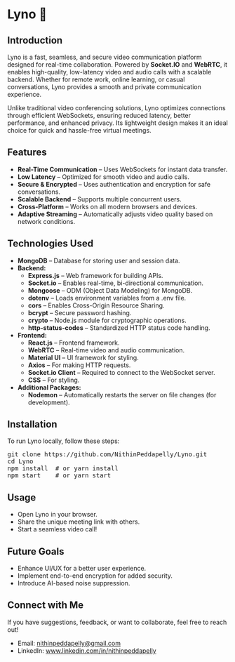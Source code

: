 <h1>Lyno 🚀</h1>

<h2>Introduction</h2>
<p>Lyno is a fast, seamless, and secure video communication platform designed for real-time collaboration. Powered by <strong>Socket.IO</strong> and <strong>WebRTC</strong>, it enables high-quality, low-latency video and audio calls with a scalable backend. Whether for remote work, online learning, or casual conversations, Lyno provides a smooth and private communication experience.</p>

<p>Unlike traditional video conferencing solutions, Lyno optimizes connections through efficient WebSockets, ensuring reduced latency, better performance, and enhanced privacy. Its lightweight design makes it an ideal choice for quick and hassle-free virtual meetings.</p>

<h2>Features</h2>
<ul>
    <li><strong>Real-Time Communication</strong> – Uses WebSockets for instant data transfer.</li>
    <li><strong>Low Latency</strong> – Optimized for smooth video and audio calls.</li>
    <li><strong>Secure & Encrypted</strong> – Uses authentication and encryption for safe conversations.</li>
    <li><strong>Scalable Backend</strong> – Supports multiple concurrent users.</li>
    <li><strong>Cross-Platform</strong> – Works on all modern browsers and devices.</li>
    <li><strong>Adaptive Streaming</strong> – Automatically adjusts video quality based on network conditions.</li>
</ul>

<h2>Technologies Used</h2>
<ul>
    <li><strong>MongoDB</strong> – Database for storing user and session data.</li>
    <li><strong>Backend:</strong>
        <ul>
            <li><strong>Express.js</strong> – Web framework for building APIs.</li>
            <li><strong>Socket.io</strong> – Enables real-time, bi-directional communication.</li>
            <li><strong>Mongoose</strong> – ODM (Object Data Modeling) for MongoDB.</li>
            <li><strong>dotenv</strong> – Loads environment variables from a .env file.</li>
            <li><strong>cors</strong> – Enables Cross-Origin Resource Sharing.</li>
            <li><strong>bcrypt</strong> – Secure password hashing.</li>
            <li><strong>crypto</strong> – Node.js module for cryptographic operations.</li>
            <li><strong>http-status-codes</strong> – Standardized HTTP status code handling.</li>
        </ul>
    </li>
    <li><strong>Frontend:</strong>
        <ul>
            <li><strong>React.js</strong> – Frontend framework.</li>
            <li><strong>WebRTC</strong> – Real-time video and audio communication.</li>
            <li><strong>Material UI</strong> – UI framework for styling.</li>
            <li><strong>Axios</strong> – For making HTTP requests.</li>
            <li><strong>Socket.io Client</strong> – Required to connect to the WebSocket server.</li>
            <li><strong>CSS</strong> – For styling.</li>
        </ul>
    </li>
    <li><strong>Additional Packages:</strong>
        <ul>
            <li><strong>Nodemon</strong> – Automatically restarts the server on file changes (for development).</li>
        </ul>
    </li>
</ul>

<h2>Installation</h2>
<p>To run Lyno locally, follow these steps:</p>
<pre>
git clone https://github.com/NithinPeddapelly/Lyno.git
cd Lyno
npm install  # or yarn install
npm start    # or yarn start
</pre>

<h2>Usage</h2>
<ul>
    <li>Open Lyno in your browser.</li>
    <li>Share the unique meeting link with others.</li>
    <li>Start a seamless video call!</li>
</ul>

<h2>Future Goals</h2>
<ul>
    <li>Enhance UI/UX for a better user experience.</li>
    <li>Implement end-to-end encryption for added security.</li>
    <li>Introduce AI-based noise suppression.</li>
</ul>

<h2>Connect with Me</h2>
<p>If you have suggestions, feedback, or want to collaborate, feel free to reach out!</p>
<ul>
    <li>Email: <a href="mailto:nithinpeddapelly@gmail.com">nithinpeddapelly@gmail.com</a></li>
    <li>LinkedIn: <a href="https://www.linkedin.com/in/nithinpeddapelly" target="_blank">www.linkedin.com/in/nithinpeddapelly</a></li>
</ul>
